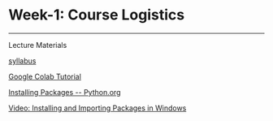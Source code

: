 # Week-1: Course Logistics

----

Lecture Materials

[syllabus](https://github.com/mguner/601_Fall21/blob/main/sylabus.pdf)

[Google Colab Tutorial](https://towardsdatascience.com/getting-started-with-google-colab-f2fff97f594c)

[Installing Packages -- Python.org](https://packaging.python.org/tutorials/installing-packages/)

[Video: Installing and Importing Packages in Windows](https://www.youtube.com/watch?v=SrX5yo4KKGM)
